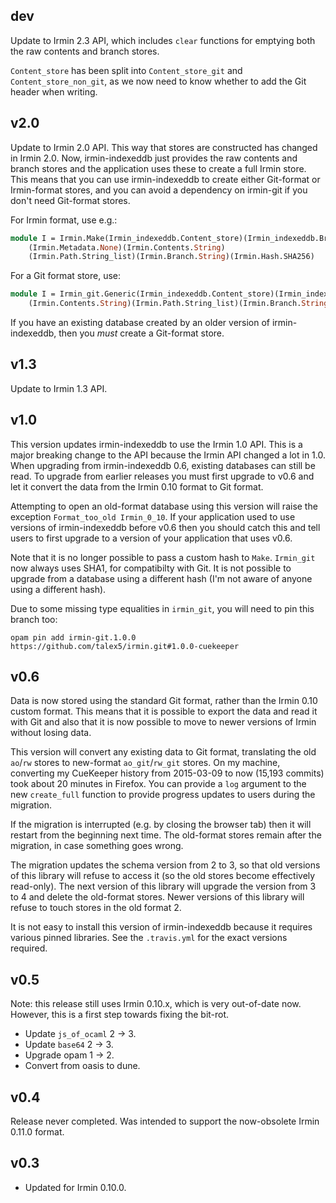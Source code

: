 ## dev

Update to Irmin 2.3 API, which includes `clear` functions for emptying both the
raw contents and branch stores.

`Content_store` has been split into `Content_store_git` and
`Content_store_non_git`, as we now need to know whether to add the Git header
when writing.

## v2.0

Update to Irmin 2.0 API. This way that stores are constructed has changed in Irmin 2.0.
Now, irmin-indexeddb just provides the raw contents and branch stores and the application
uses these to create a full Irmin store. This means that you can use irmin-indexeddb to
create either Git-format or Irmin-format stores, and you can avoid a dependency on irmin-git
if you don't need Git-format stores.

For Irmin format, use e.g.:

```ocaml
module I = Irmin.Make(Irmin_indexeddb.Content_store)(Irmin_indexeddb.Branch_store)
    (Irmin.Metadata.None)(Irmin.Contents.String)
    (Irmin.Path.String_list)(Irmin.Branch.String)(Irmin.Hash.SHA256)
```

For a Git format store, use:

```ocaml
module I = Irmin_git.Generic(Irmin_indexeddb.Content_store)(Irmin_indexeddb.Branch_store)
    (Irmin.Contents.String)(Irmin.Path.String_list)(Irmin.Branch.String)
```

If you have an existing database created by an older version of
irmin-indexeddb, then you *must* create a Git-format store.

## v1.3

Update to Irmin 1.3 API.

## v1.0

This version updates irmin-indexeddb to use the Irmin 1.0 API. This is a major
breaking change to the API because the Irmin API changed a lot in 1.0. When
upgrading from irmin-indexeddb 0.6, existing databases can still be read. To
upgrade from earlier releases you must first upgrade to v0.6 and let it convert
the data from the Irmin 0.10 format to Git format.

Attempting to open an old-format database using this version will raise the
exception `Format_too_old Irmin_0_10`. If your application used to use versions
of irmin-indexeddb before v0.6 then you should catch this and tell users to
first upgrade to a version of your application that uses v0.6.

Note that it is no longer possible to pass a custom hash to `Make`. `Irmin_git`
now always uses SHA1, for compatibilty with Git. It is not possible to upgrade
from a database using a different hash (I'm not aware of anyone using a different
hash).

Due to some missing type equalities in `irmin_git`, you will need to pin this
branch too:

    opam pin add irmin-git.1.0.0 https://github.com/talex5/irmin.git#1.0.0-cuekeeper

## v0.6

Data is now stored using the standard Git format, rather than the Irmin 0.10
custom format. This means that it is possible to export the data and read it
with Git and also that it is now possible to move to newer versions of Irmin
without losing data.

This version will convert any existing data to Git format, translating the old
`ao`/`rw` stores to new-format `ao_git`/`rw_git` stores. On my machine, converting
my CueKeeper history from 2015-03-09 to now (15,193 commits) took about 20
minutes in Firefox. You can provide a `log` argument to the new `create_full`
function to provide progress updates to users during the migration.

If the migration is interrupted (e.g. by closing the browser tab) then it will
restart from the beginning next time. The old-format stores remain after the
migration, in case something goes wrong.

The migration updates the schema version from 2 to 3, so that old versions of
this library will refuse to access it (so the old stores become effectively
read-only). The next version of this library will upgrade the version from 3 to
4 and delete the old-format stores. Newer versions of this library will refuse
to touch stores in the old format 2.

It is not easy to install this version of irmin-indexeddb because it requires
various pinned libraries. See the `.travis.yml` for the exact versions required.

## v0.5

Note: this release still uses Irmin 0.10.x, which is very out-of-date now.
However, this is a first step towards fixing the bit-rot.

- Update `js_of_ocaml` 2 -> 3.
- Update `base64` 2 -> 3.
- Upgrade opam 1 -> 2.
- Convert from oasis to dune.

## v0.4

Release never completed.
Was intended to support the now-obsolete Irmin 0.11.0 format.

## v0.3

- Updated for Irmin 0.10.0.
